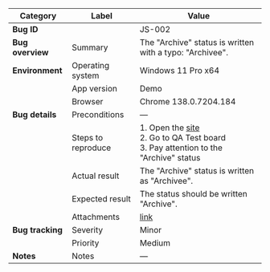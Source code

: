 | **Category** | **Label** | **Value** |
|---|---|---|
| **Bug ID** |  | JS-002 |
| **Bug overview** | Summary | The "Archive" status is written with a typo: "Archivee". |
| **Environment** | Operating system | Windows 11 Pro x64 |
|  | App version | Demo |
|  | Browser | Chrome 138.0.7204.184 |
| **Bug details** | Preconditions | — |
|  | Steps to reproduce | 1. Open the [site](https://mate-academy-images.s3.eu-central-1.amazonaws.com/c8907025538486ce4c46981003fc83bc_da130fe234.png)<br>2. Go to QA Test board<br>3. Pay attention to the "Archive" status |
|  | Actual result | The "Archive" status is written as "Archivee". |
|  | Expected result | The status should be written "Archive". |
|  | Attachments | [link]() |
| **Bug tracking** | Severity | Minor |
|  | Priority | Medium |
| **Notes** | Notes | — |